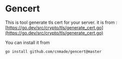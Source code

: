 # Gencert

This is tool generate tls cert for your server.
it is from :  [https://go.dev/src/crypto/tls/generate_cert.go](https://go.dev/src/crypto/tls/generate_cert.go)

You can install it from 
```bash
go install github.com/cnmade/gencert@master
```
